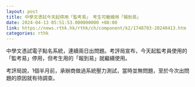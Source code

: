```yaml
---
layout: post
title: 中學文憑試今天起停用「監考易」　考生可繼續用「報到易」
date: 2024-04-13 05:51:53.000000000 +08:00
link: https://news.rthk.hk/rthk/ch/component/k2/1748703-20240413.htm
categories: rthk
---
```


中學文憑試電子點名系統，連續兩日出問題。考評局宣布，今天起監考員使用的「監考易」停用，但考生用的「報到易」就繼續使用。

考評局說，1個半月前，承辦商做過系統壓力測試，當時並無問題，至於今次出問題的原因就有待調查。
